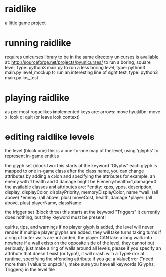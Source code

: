 raidlike
========

a little game project

running raidlike
================
requires unicurses library to be in the same directory
unicurses is available at: http://sourceforge.net/projects/pyunicurses/
to run a boring, square level, type: python3 main.py
to run a less boring level, type: python3 main.py level_mockup
to run an interesting line of sight test, type: python3 main.py los_test

playing raidlike
================
as per most roguelikes
implemented keys are:
    arrows: move
    hyujklbn: move
    x: look
    q: quit (or leave look context)

editing raidlike levels
================
the level (block one)
this is a one-to-one map of the level, using 'glyphs' to represent in-game entities

the glyph set (block two)
this starts at the keyword "Glyphs"
each glyph is mapped to one in-game class
after the class name, you can change attributes by adding a colon and specifying the attributes
for example, an enemy with 1 health and 0 damage might be E:enemy:health=1,damage=0
the available classes and attributes are:
    *entity: xpos, ypos, description, display, displayColor, displayPriority, memoryDisplayColor, name
    *wall: (all above)
    *enemy: (all above, plus) moveCost, health, damage
    *player: (all above, plus) playerName, className

the trigger set (block three)
this starts at the keyword "Triggers"
it currently does nothing, but they keyword must be present!
 
quirks, tips, and warnings
if no player glyph is added, the level will never render
if multiple player glyphs are added, they will take turns taking turns
if a ring of outer walls are not added, the player CAN take a long walk into nowhere
    if a wall exists on the opposite side of the level, they cannot
        but seriously, just make a ring of walls around all levels, please
if you specify an attribute that doesn't exist (or typo!), it will crash with a TypeError at runtime, specifying the offending attribute
if you get a ValueError ("need more than 1 value to unpack"), make sure you have all keywords (Glyphs, Triggers) in the level file